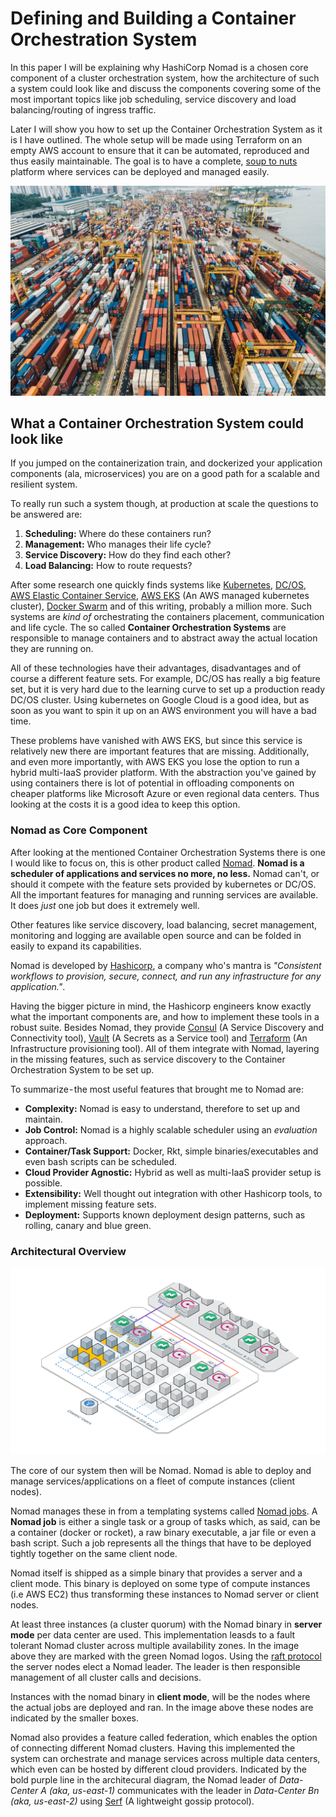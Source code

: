 # Defining and Building a Container Orchestration System

In this paper I will be explaining why HashiCorp Nomad is a chosen core component of a cluster orchestration system, how the architecture of such a system could look like and discuss the components covering some of the most important topics like job scheduling, service discovery and load balancing/routing of ingress traffic.

Later I will show you how to set up the Container Orchestration System as it is I have outlined. The whole setup will be made using Terraform on an empty AWS account to ensure that it can be automated, reproduced and thus easily maintainable. The goal is to have a complete, [soup to nuts](https://en.wikipedia.org/wiki/Soup_to_nuts) platform where services can be deployed and managed easily.

![Visualizing a CoS](assets/container-gateway.jpg)


## What a Container Orchestration System could look like

If you jumped on the containerization train, and dockerized your application components (ala, microservices) you are on a good path for a scalable and resilient system.

To really run such a system though, at production at scale the questions to be answered are:

 1. **Scheduling:** Where do these containers run?
 2. **Management:** Who manages their life cycle?
 3. **Service Discovery:** How do they find each other?
 4. **Load Balancing:** How to route requests?

After some research one quickly finds systems like [Kubernetes](https://kubernetes.io/), [DC/OS](https://dcos.io/), [AWS Elastic Container Service](https://docs.aws.amazon.com/AmazonECS/latest/developerguide/Welcome.html), [AWS EKS](https://aws.amazon.com/eks/) (An AWS managed kubernetes cluster), [Docker Swarm](https://github.com/docker/swarm/) and of this writing, probably a million more. Such systems are _kind of_ orchestrating the containers placement, communication and life cycle. The so called **Container Orchestration Systems** are responsible to manage containers and to abstract away the actual location they are running on.

All of these technologies have their advantages, disadvantages and of course a different feature sets. For example, DC/OS has really a big feature set, but it is very hard due to the learning curve to set up a production ready DC/OS cluster. Using kubernetes on Google Cloud is a good idea, but as soon as you want to spin it up on an AWS environment you will have a bad time.

These problems have vanished with AWS EKS, but since this service is relatively new there are important features that are missing. Additionally, and even more importantly, with AWS EKS you lose the option to run a hybrid multi-IaaS provider platform. With the abstraction you've gained by using containers there is lot of potential in offloading components on cheaper platforms like Microsoft Azure or even regional data centers. Thus looking at the costs it is a good idea to keep this option.


### Nomad as Core Component

After looking at the mentioned Container Orchestration Systems there is one I would like to focus on, this is other product called [Nomad](https://www.nomadproject.io/). **Nomad is a scheduler of applications and services no more, no less.** Nomad can't, or should it compete with the feature sets provided by kubernetes or DC/OS. All the important features for managing and running services are available. It does _just_ one job but does it extremely well.

Other features like service discovery, load balancing, secret management, monitoring and logging are available open source and can be folded in easily to expand its capabilities.

Nomad is developed by [Hashicorp](https://www.hashicorp.com/), a company who's mantra is _"Consistent workflows to provision, secure, connect, and run any infrastructure for any application."_.


Having the bigger picture in mind, the Hashicorp engineers know exactly what the important components are, and how to implement these tools in a robust suite. Besides Nomad, they provide [Consul](https://www.consul.io/) (A Service Discovery and Connectivity tool), [Vault](https://www.hashicorp.com/products/vault/) (A Secrets as a Service tool) and [Terraform]() (An Infrastructure provisioning tool). All of them integrate with Nomad, layering in the missing features, such as service discovery to the Container Orchestration System to be set up.

To summarize - the most useful features that brought me to Nomad are:

 - **Complexity:** Nomad is easy to understand, therefore to set up and maintain.
 - **Job Control:** Nomad is a highly scalable scheduler using an _evaluation_ approach.
 - **Container/Task Support:** Docker, Rkt, simple binaries/executables and even bash scripts can be scheduled.
 - **Cloud Provider Agnostic:** Hybrid as well as multi-IaaS provider setup is possible.
 - **Extensibility:** Well thought out integration with other Hashicorp tools, to implement missing feature sets.
 - **Deployment:** Supports known deployment design patterns, such as rolling, canary and blue green.


### Architectural Overview

![Architectural Component Overview](assets/arch-overview.png)

The core of our system  then will be Nomad. Nomad is able to deploy and manage services/applications on a fleet of compute instances (client nodes).

Nomad manages these in from a templating systems called [Nomad jobs](https://www.nomadproject.io/docs/job-specification/index.html). A **Nomad job** is either a single task or a group of tasks which, as said, can be a container (docker or rocket), a raw binary executable, a jar file or even a bash script. Such a job represents all the things that have to be deployed tightly together on the same client node.

Nomad itself is shipped as a simple binary that provides a server and a client mode. This binary is deployed on some type of compute instances (i.e AWS EC2) thus transforming these instances to Nomad server or client nodes.

At least three instances (a cluster quorum) with the Nomad binary in **server mode** per data center are used. This implementation leasds to a fault tolerant Nomad cluster across multiple availability zones. In the image above they are marked with the green Nomad logos. Using the [raft protocol](https://raft.github.io/) the server nodes elect a Nomad leader. The leader is then responsible management of all cluster calls and decisions.

Instances with the nomad binary in **client mode**, will be the nodes where the actual jobs are deployed and ran. In the image above these nodes are indicated by the smaller boxes.

Nomad also provides a feature called federation, which enables the option of connecting different Nomad clusters. Having this implemented the system can orchestrate and manage services across multiple data centers, which even can be hosted by different cloud providers. Indicated by the bold purple line in the architecural diagram, the Nomad leader of _Data-Center A (aka, us-east-1)_ communicates with the leader in _Data-Center Bn (aka, us-east-2)_ using [Serf](https://www.serf.io/) (A lightweight gossip protocol).
